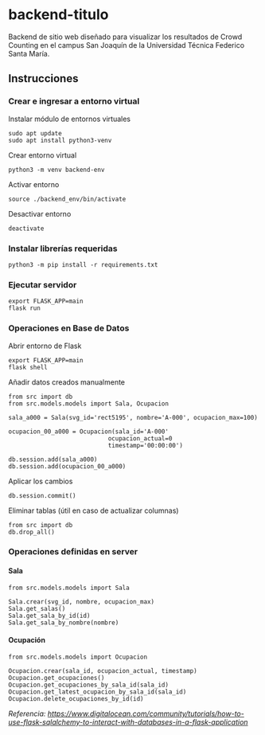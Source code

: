 # backend-titulo
Backend de sitio web diseñado para visualizar los resultados de Crowd Counting en el campus San Joaquín de la Universidad Técnica Federico Santa María.  


## Instrucciones

### Crear e ingresar a entorno virtual

Instalar módulo de entornos virtuales  
```
sudo apt update  
sudo apt install python3-venv
```  

Crear entorno virtual  
```
python3 -m venv backend-env
```

Activar entorno  
```
source ./backend_env/bin/activate
```  
  
Desactivar entorno  
```
deactivate
```  

### Instalar librerías requeridas
```
python3 -m pip install -r requirements.txt
```

### Ejecutar servidor
```
export FLASK_APP=main  
flask run
```

### Operaciones en Base de Datos

Abrir entorno de Flask  
```
export FLASK_APP=main  
flask shell  
```
  
Añadir datos creados manualmente  
```
from src import db
from src.models.models import Sala, Ocupacion  
  
sala_a000 = Sala(svg_id='rect5195', nombre='A-000', ocupacion_max=100)  
  
ocupacion_00_a000 = Ocupacion(sala_id='A-000'  
                            ocupacion_actual=0  
                            timestamp='00:00:00')  
  
db.session.add(sala_a000)  
db.session.add(ocupacion_00_a000)  
```  

Aplicar los cambios  
```
db.session.commit()
```  
  
Eliminar tablas (útil en caso de actualizar columnas)  
```
from src import db  
db.drop_all()
```

### Operaciones definidas en server

#### Sala
```
from src.models.models import Sala  
  
Sala.crear(svg_id, nombre, ocupacion_max)  
Sala.get_salas()  
Sala.get_sala_by_id(id)  
Sala.get_sala_by_nombre(nombre)
```

#### Ocupación
```
from src.models.models import Ocupacion  
  
Ocupacion.crear(sala_id, ocupacion_actual, timestamp)  
Ocupacion.get_ocupaciones()  
Ocupacion.get_ocupaciones_by_sala_id(sala_id)  
Ocupacion.get_latest_ocupacion_by_sala_id(sala_id)  
Ocupacion.delete_ocupaciones_by_id(id)
```
  
_Referencia: https://www.digitalocean.com/community/tutorials/how-to-use-flask-sqlalchemy-to-interact-with-databases-in-a-flask-application_
